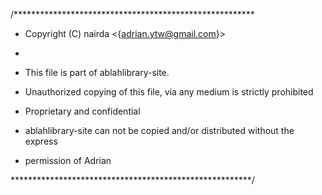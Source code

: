 /*******************************************************

* Copyright (C) nairda <{adrian.ytw@gmail.com}>

*

* This file is part of ablahlibrary-site.

* Unauthorized copying of this file, via any medium is strictly prohibited
* Proprietary and confidential

* ablahlibrary-site can not be copied and/or distributed without the express
* permission of Adrian

*******************************************************/
